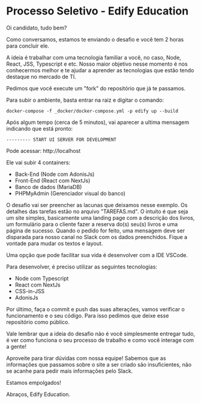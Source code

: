 # Processo Seletivo - Edify Education

Oi candidato, tudo bem?

Como conversamos, estamos te enviando o desafio e você tem 2 horas para concluir ele.

A ideia é trabalhar com uma tecnologia familiar a você, no caso, Node, React, JSS, Typescript e etc. Nosso maior objetivo nesse momento é nos conhecermos melhor e te ajudar a aprender as tecnologias que estão tendo destaque no mercado de TI.

Pedimos que você execute um "fork" do repositório que já te passamos.

Para subir o ambiente, basta entrar na raiz e digitar o comando:

```
docker-compose -f _docker/docker-compose.yml -p edify up --build
```

Após algum tempo (cerca de 5 minutos), vai aparecer a ultima mensagem indicando que está pronto:

```
--------- START UI SERVER FOR DEVELOPMENT
```

Pode acessar: http://localhost

Ele vai subir 4 containers:

- Back-End (Node com AdonisJs)
- Front-End (React com NextJs)
- Banco de dados (MariaDB)
- PHPMyAdmin (Gerenciador visual do banco)

O desafio vai ser preencher as lacunas que deixamos nesse exemplo. Os detalhes das tarefas estão no arquivo "TAREFAS.md".
O intuito é que seja um site simples, basicamente uma landing page com a descrição dos livros, um formulário para o cliente fazer a reserva do(s) seu(s) livros e uma página de sucesso. Quando o pedido for feito, uma mensagem deve ser disparada para nosso canal no Slack com os dados preenchidos. Fique a vontade para mudar os textos e layout.

Uma opção que pode facilitar sua vida é desenvolver com a IDE VSCode.

Para desenvolver, é preciso utilizar as seguintes tecnologias:

- Node com Typescript
- React com NextJs
- CSS-in-JSS
- AdonisJs

Por último, faça o commit e push das suas alterações, vamos verificar o funcionamento e o seu código. Para isso pedimos que deixe esse repositório como público.

Vale lembrar que a ideia do desafio não é você simplesmente entregar tudo, é ver como funciona o seu processo de trabalho e como você interage com a gente!

Aproveite para tirar dúvidas com nossa equipe! Sabemos que as informações que passamos sobre o site a ser criado são insuficientes, não se acanhe para pedir mais informações pelo Slack.

Estamos empolgados!

Abraços,
Edify Education.
